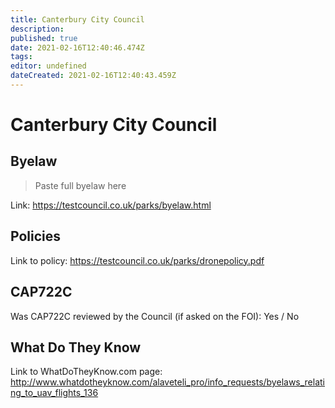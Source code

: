 ```yaml
---
title: Canterbury City Council
description: 
published: true
date: 2021-02-16T12:40:46.474Z
tags: 
editor: undefined
dateCreated: 2021-02-16T12:40:43.459Z
---
```


# Canterbury City Council


## Byelaw
> Paste full byelaw here

Link:
https://testcouncil.co.uk/parks/byelaw.html

## Policies
Link to policy:
https://testcouncil.co.uk/parks/dronepolicy.pdf

## CAP722C

Was CAP722C reviewed by the Council (if asked on the FOI): Yes / No

## What Do They Know

Link to WhatDoTheyKnow.com page:
http://www.whatdotheyknow.com/alaveteli_pro/info_requests/byelaws_relating_to_uav_flights_136

